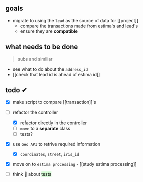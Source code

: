 ## goals
- migrate to using the `lead` as the source of data for [[project]]
	- compare the transactions made from estima's and lead's
	- ensure they are **compatible**

## what needs to be done
> subs and similiar
- see what to do about the `address_id`
- [[check that lead id is ahead of estima id]]

## todo ✔
- [x] make script to compare [[transaction]]'s
- [ ] refactor the controller
	- [x] refactor directly in the controller
	- [ ] `move` to a **separate** class
	- [ ] tests?
- [x] use `Geo API` to retrive required information
	- [x] `coordinates`, `street`, `iris_id`
- [x] move on to `estima processing` - [[study estima processing]]
- [ ] think 🤔 about <mark style="background: #BBFABBA6;">tests</mark>

